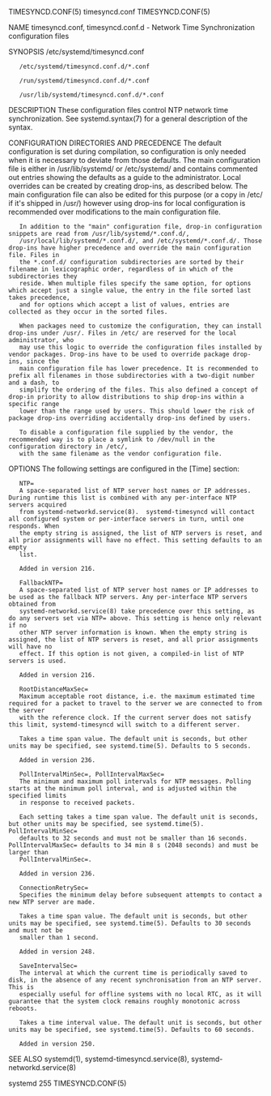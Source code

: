 TIMESYNCD.CONF(5)							timesyncd.conf							     TIMESYNCD.CONF(5)

NAME
       timesyncd.conf, timesyncd.conf.d - Network Time Synchronization configuration files

SYNOPSIS
       /etc/systemd/timesyncd.conf

       /etc/systemd/timesyncd.conf.d/*.conf

       /run/systemd/timesyncd.conf.d/*.conf

       /usr/lib/systemd/timesyncd.conf.d/*.conf

DESCRIPTION
       These configuration files control NTP network time synchronization. See systemd.syntax(7) for a general description of the syntax.

CONFIGURATION DIRECTORIES AND PRECEDENCE
       The default configuration is set during compilation, so configuration is only needed when it is necessary to deviate from those defaults. The main
       configuration file is either in /usr/lib/systemd/ or /etc/systemd/ and contains commented out entries showing the defaults as a guide to the
       administrator. Local overrides can be created by creating drop-ins, as described below. The main configuration file can also be edited for this purpose
       (or a copy in /etc/ if it's shipped in /usr/) however using drop-ins for local configuration is recommended over modifications to the main
       configuration file.

       In addition to the "main" configuration file, drop-in configuration snippets are read from /usr/lib/systemd/*.conf.d/,
       /usr/local/lib/systemd/*.conf.d/, and /etc/systemd/*.conf.d/. Those drop-ins have higher precedence and override the main configuration file. Files in
       the *.conf.d/ configuration subdirectories are sorted by their filename in lexicographic order, regardless of in which of the subdirectories they
       reside. When multiple files specify the same option, for options which accept just a single value, the entry in the file sorted last takes precedence,
       and for options which accept a list of values, entries are collected as they occur in the sorted files.

       When packages need to customize the configuration, they can install drop-ins under /usr/. Files in /etc/ are reserved for the local administrator, who
       may use this logic to override the configuration files installed by vendor packages. Drop-ins have to be used to override package drop-ins, since the
       main configuration file has lower precedence. It is recommended to prefix all filenames in those subdirectories with a two-digit number and a dash, to
       simplify the ordering of the files. This also defined a concept of drop-in priority to allow distributions to ship drop-ins within a specific range
       lower than the range used by users. This should lower the risk of package drop-ins overriding accidentally drop-ins defined by users.

       To disable a configuration file supplied by the vendor, the recommended way is to place a symlink to /dev/null in the configuration directory in /etc/,
       with the same filename as the vendor configuration file.

OPTIONS
       The following settings are configured in the [Time] section:

       NTP=
	   A space-separated list of NTP server host names or IP addresses. During runtime this list is combined with any per-interface NTP servers acquired
	   from systemd-networkd.service(8).  systemd-timesyncd will contact all configured system or per-interface servers in turn, until one responds. When
	   the empty string is assigned, the list of NTP servers is reset, and all prior assignments will have no effect. This setting defaults to an empty
	   list.

	   Added in version 216.

       FallbackNTP=
	   A space-separated list of NTP server host names or IP addresses to be used as the fallback NTP servers. Any per-interface NTP servers obtained from
	   systemd-networkd.service(8) take precedence over this setting, as do any servers set via NTP= above. This setting is hence only relevant if no
	   other NTP server information is known. When the empty string is assigned, the list of NTP servers is reset, and all prior assignments will have no
	   effect. If this option is not given, a compiled-in list of NTP servers is used.

	   Added in version 216.

       RootDistanceMaxSec=
	   Maximum acceptable root distance, i.e. the maximum estimated time required for a packet to travel to the server we are connected to from the server
	   with the reference clock. If the current server does not satisfy this limit, systemd-timesyncd will switch to a different server.

	   Takes a time span value. The default unit is seconds, but other units may be specified, see systemd.time(5). Defaults to 5 seconds.

	   Added in version 236.

       PollIntervalMinSec=, PollIntervalMaxSec=
	   The minimum and maximum poll intervals for NTP messages. Polling starts at the minimum poll interval, and is adjusted within the specified limits
	   in response to received packets.

	   Each setting takes a time span value. The default unit is seconds, but other units may be specified, see systemd.time(5).  PollIntervalMinSec=
	   defaults to 32 seconds and must not be smaller than 16 seconds.  PollIntervalMaxSec= defaults to 34 min 8 s (2048 seconds) and must be larger than
	   PollIntervalMinSec=.

	   Added in version 236.

       ConnectionRetrySec=
	   Specifies the minimum delay before subsequent attempts to contact a new NTP server are made.

	   Takes a time span value. The default unit is seconds, but other units may be specified, see systemd.time(5). Defaults to 30 seconds and must not be
	   smaller than 1 second.

	   Added in version 248.

       SaveIntervalSec=
	   The interval at which the current time is periodically saved to disk, in the absence of any recent synchronisation from an NTP server. This is
	   especially useful for offline systems with no local RTC, as it will guarantee that the system clock remains roughly monotonic across reboots.

	   Takes a time interval value. The default unit is seconds, but other units may be specified, see systemd.time(5). Defaults to 60 seconds.

	   Added in version 250.

SEE ALSO
       systemd(1), systemd-timesyncd.service(8), systemd-networkd.service(8)

systemd 255																     TIMESYNCD.CONF(5)
